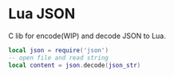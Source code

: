 # Lua JSON

C lib for encode(WIP) and decode JSON to Lua.

```lua
local json = require('json')
-- open file and read string
local content = json.decode(json_str)
```
